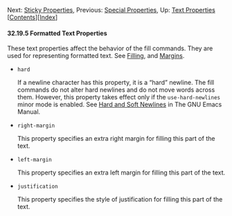 <!-- This is the GNU Emacs Lisp Reference Manual
corresponding to Emacs version 27.2.

Copyright (C) 1990-1996, 1998-2021 Free Software Foundation,
Inc.

Permission is granted to copy, distribute and/or modify this document
under the terms of the GNU Free Documentation License, Version 1.3 or
any later version published by the Free Software Foundation; with the
Invariant Sections being "GNU General Public License," with the
Front-Cover Texts being "A GNU Manual," and with the Back-Cover
Texts as in (a) below.  A copy of the license is included in the
section entitled "GNU Free Documentation License."

(a) The FSF's Back-Cover Text is: "You have the freedom to copy and
modify this GNU manual.  Buying copies from the FSF supports it in
developing GNU and promoting software freedom." -->

<!-- Created by GNU Texinfo 6.7, http://www.gnu.org/software/texinfo/ -->

Next: [Sticky Properties](Sticky-Properties.html), Previous: [Special Properties](Special-Properties.html), Up: [Text Properties](Text-Properties.html)   \[[Contents](index.html#SEC_Contents "Table of contents")]\[[Index](Index.html "Index")]

#### 32.19.5 Formatted Text Properties

These text properties affect the behavior of the fill commands. They are used for representing formatted text. See [Filling](Filling.html), and [Margins](Margins.html).

*   `hard`

    If a newline character has this property, it is a “hard” newline. The fill commands do not alter hard newlines and do not move words across them. However, this property takes effect only if the `use-hard-newlines` minor mode is enabled. See [Hard and Soft Newlines](https://www.gnu.org/software/emacs/manual/html_node/emacs/Hard-and-Soft-Newlines.html#Hard-and-Soft-Newlines) in The GNU Emacs Manual.

*   `right-margin`

    This property specifies an extra right margin for filling this part of the text.

*   `left-margin`

    This property specifies an extra left margin for filling this part of the text.

*   `justification`

    This property specifies the style of justification for filling this part of the text.
